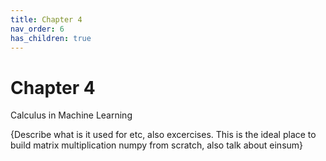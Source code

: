 ```yaml
---
title: Chapter 4
nav_order: 6
has_children: true
---
```


# Chapter 4

Calculus in Machine Learning 

{Describe what is it used for etc, also excercises. This is the ideal place to build matrix multiplication numpy from scratch, also talk about einsum}